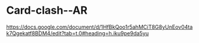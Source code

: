 # Card-clash--AR

https://docs.google.com/document/d/1HfBkQoo1r5ahMCiT8G8yUnEov04tak7Qgekatf8BDM4/edit?tab=t.0#heading=h.iku9pe9da5yu
